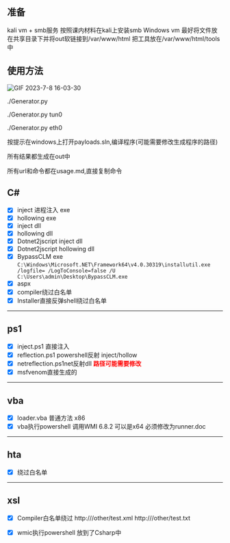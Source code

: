 ## 准备

kali vm + smb服务  按照课内材料在kali上安装smb
Windows vm
最好将文件放在共享目录下并将out软链接到/var/www/html
把工具放在/var/www/html/tools中

## 使用方法

![GIF 2023-7-8 16-03-30](https://github.com/seagate-1/osep-automate-payloads/assets/60332241/4ceea253-ae50-434b-bd48-14216ff87500)

./Generator.py

./Generator.py tun0

./Generator.py eth0

按提示在windows上打开payloads.sln,编译程序(可能需要修改生成程序的路径)

所有结果都生成在out中

所有url和命令都在usage.md,直接复制命令


## C\#
- [x] inject 进程注入 exe
- [x] hollowing exe
- [x] inject dll
- [x] hollowing dll
- [x] Dotnet2jscript inject dll
- [x] Dotnet2jscript hollowing dll
- [x] BypassCLM exe 
`C:\Windows\Microsoft.NET\Framework64\v4.0.30319\installutil.exe /logfile= /LogToConsole=false /U C:\Users\admin\Desktop\BypassCLM.exe`
- [x] aspx
- [X] compiler绕过白名单
- [x] Installer直接反弹shell绕过白名单

---
## ps1
- [x] inject.ps1 直接注入
- [x] reflection.ps1 powershell反射 inject/hollow
- [x] netreflection.ps1net反射dll <span style="color:red">__路径可能需要修改__</span>
- [x] msfvenom直接生成的 

---
## vba
- [x] loader.vba 普通方法 x86
- [x] vba执行powershell 调用WMI 6.8.2 可以是x64 必须修改为runner.doc

---
## hta
- [x] 绕过白名单

---
## xsl
- [x] Compiler白名单绕过
http://<ip>/other/test.xml
http://<ip>/other/test.txt
- [X] wmic执行powershell 放到了Csharp中





